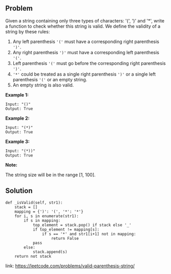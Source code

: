 ## Problem
Given a string containing only three types of characters: '(', ')' and '*', write a function to check whether this string is valid. We define the validity of a string by these rules:

1. Any left parenthesis `'('` must have a corresponding right parenthesis `')'`.
2. Any right parenthesis `')'` must have a corresponding left parenthesis `'('`.
3. Left parenthesis `'('` must go before the corresponding right parenthesis `')'`.
4. `'*'` could be treated as a single right parenthesis `')'` or a single left parenthesis `'('` or an empty string.
5. An empty string is also valid.

**Example 1:**
```
Input: "()"
Output: True
```
**Example 2:**
```
Input: "(*)"
Output: True
```
**Example 3:**
```
Input: "(*))"
Output: True
```
**Note:**

The string size will be in the range [1, 100].

## Solution

```
def _isValid(self, str1):
    stack = []
    mapping = {')': '(', '*': '*'}
    for i, s in enumerate(str1):
        if s in mapping:
            top_element = stack.pop() if stack else '_'
            if top_element != mapping[s]:
                if s == '*' and str1[i+1] not in mapping:
                    return False
            pass
        else:
            stack.append(s)
    return not stack
```

link: https://leetcode.com/problems/valid-parenthesis-string/

